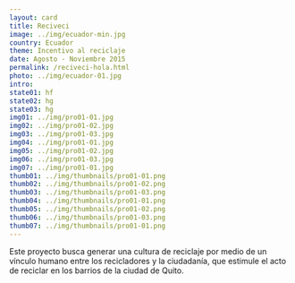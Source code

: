 ```yaml
---
layout: card
title: Reciveci
image: ../img/ecuador-min.jpg
country: Ecuador
theme: Incentivo al reciclaje
date: Agosto - Noviembre 2015
permalink: /reciveci-hola.html
photo: ../img/ecuador-01.jpg
intro: 
state01: hf
state02: hg
state03: hg
img01: ../img/pro01-01.jpg
img02: ../img/pro01-02.jpg
img03: ../img/pro01-03.jpg
img04: ../img/pro01-01.jpg
img05: ../img/pro01-02.jpg
img06: ../img/pro01-03.jpg
img07: ../img/pro01-01.jpg
thumb01: ../img/thumbnails/pro01-01.png
thumb02: ../img/thumbnails/pro01-02.png
thumb03: ../img/thumbnails/pro01-03.png
thumb04: ../img/thumbnails/pro01-01.png
thumb05: ../img/thumbnails/pro01-02.png
thumb06: ../img/thumbnails/pro01-03.png
thumb07: ../img/thumbnails/pro01-01.png
---
```


Este proyecto busca generar una cultura de reciclaje por medio de un vínculo humano entre los recicladores y la ciudadanía, que estimule el acto de reciclar en los barrios de la ciudad de Quito.